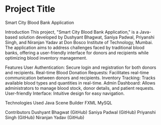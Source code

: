 # Project Title
Smart City Blood Bank Application

Introduction
This project, "Smart City Blood Bank Application," is a Java-based solution developed by Dushyant Bhagwat, Saniya Padwal, Priyanshi Singh, and Niranjan Yadav at Don Bosco Institute of Technology, Mumbai. The application aims to address challenges faced by traditional blood banks, offering a user-friendly interface for donors and recipients while optimizing blood inventory management.

Features
User Authentication: Secure login and registration for both donors and recipients.
Real-time Blood Donation Requests: Facilitates real-time communication between donors and recipients.
Inventory Tracking: Tracks available blood types and quantities in real-time.
Admin Dashboard: Allows administrators to manage blood stock, donor details, and patient requests.
User-friendly Interface: Intuitive design for easy navigation.

Technologies Used
Java
Scene Builder
FXML
MySQL

Contributors
Dushyant Bhagwat (GitHub)
Saniya Padwal (GitHub)
Priyanshi Singh (GitHub)
Niranjan Yadav (GitHub)

